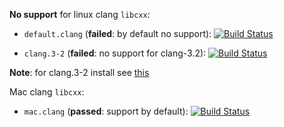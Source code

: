 **No support** for linux clang `libcxx`:
* `default.clang` (**failed**: by default no support):
[![Build Status](https://travis-ci.org/travis-ci-tester/travis-test-clang-with-libcxx.png?branch=default.clang)](https://travis-ci.org/travis-ci-tester/travis-test-clang-with-libcxx)

* `clang.3-2` (**failed**: no support for clang-3.2):
[![Build Status](https://travis-ci.org/travis-ci-tester/travis-test-clang-with-libcxx.png?branch=clang.3-2)](https://travis-ci.org/travis-ci-tester/travis-test-clang-with-libcxx)

**Note**:
for clang.3-2 install see [this](https://github.com/travis-ci-tester/travis-test-clang-3.2)

Mac clang `libcxx`:
* `mac.clang` (**passed**: support by default):
[![Build Status](https://travis-ci.org/travis-ci-tester/travis-test-clang-with-libcxx.png?branch=mac.clang)](https://travis-ci.org/travis-ci-tester/travis-test-clang-with-libcxx)
